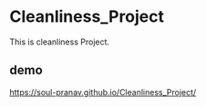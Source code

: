 # Cleanliness_Project
This is cleanliness Project.

## demo
https://soul-pranav.github.io/Cleanliness_Project/
